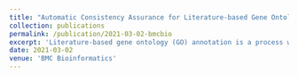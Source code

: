 ```yaml
---
title: "Automatic Consistency Assurance for Literature-based Gene Ontology Annotation"
collection: publications
permalink: /publication/2021-03-02-bmcbio
excerpt: 'Literature-based gene ontology (GO) annotation is a process where expert curators use uniform expressions to describe gene functions reported in research papers, creating computable representations of information about biological systems. Manual assurance of consistency between GO annotations and the associated evidence texts identified by expert curators is reliable but time-consuming, and is infeasible in the context of rapidly growing biological literature. A key challenge is maintaining consistency of existing GO annotations as new studies are published and the GO vocabulary is updated. In this work, we introduce a formalisation of biological database annotation inconsistencies, identifying four distinct types of  inconsistency. We propose a novel and efficient method using state-of-the-art text mining models to automatically distinguish between consistent GO annotation and the different types of inconsistent GO annotation. We evaluate this method using a synthetic dataset generated by directed manipulation of instances in an existing corpus, BC4GO. Two models built using our method for distinct annotation consistency identification tasks achieved high precision and were robust to updates in the GO vocabulary. We provide detailed error analysis for demonstrating that the method achieves high precision on more confident predictions. Our approach demonstrates clear value for human-in-the-loop curation scenarios.'
date: 2021-03-02
venue: 'BMC Bioinformatics'
---
```

